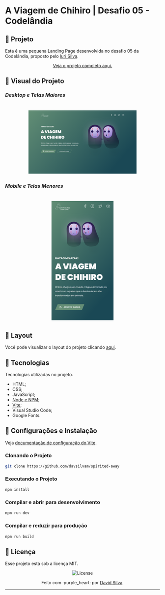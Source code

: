 # A Viagem de Chihiro | Desafio 05 - Codelândia
## :dragon: **Projeto**

Esta é uma pequena Landing Page desenvolvida no desafio 05 da Codelândia, proposto pelo [Iuri Silva](https://github.com/iuricode).

<p align="center">
   <a href="https://spirited-away-liard.vercel.app">Veja o projeto completo aqui.</a>
</p>

## :art: **Visual do Projeto**
### *Desktop e Telas Maiores*
<h1 align="center">
    <img src="./.github/desktop-screenshot.png" style="width: 70%">
</h1>

### *Mobile e Telas Menores*
<h1 align="center">
    <img src="./.github/mobile-screenshot.png" style="width: 40%;">
</h1>

## :straight_ruler: **Layout**

Você pode visualizar o layout do projeto clicando [aqui](https://www.figma.com/file/Yb9IBH56g7T1hdIyZ3BMNO/Desafios---Codelândia?node-id=39936%3A829&t=OlvqUx5LfvxOtN2n-0).

## :wrench: **Tecnologias**
Tecnologias utilizadas no projeto.
* HTML;
* CSS;
* JavaScript;
* [Node e NPM](https://nodejs.org/en/);
* [Vite](https://vitejs.dev);
* Visual Studio Code;
* Google Fonts.

## :rocket: **Configurações e Instalação**

Veja [documentação de configuração do Vite](https://vitejs.dev/config/).

### **Clonando o Projeto**

```sh
git clone https://github.com/davsilvam/spirited-away
```

### **Executando o Projeto**

```sh
npm install
```

### **Compilar e abrir para desenvolvimento**

```sh
npm run dev
```

### **Compilar e reduzir para produção**

```sh
npm run build
```

## :memo: **Licença**

Esse projeto está sob a licença MIT.

<p align="center">
  <img alt="License" src="https://img.shields.io/static/v1?label=License&message=MIT&color=49AA26&labelColor=000000">
</p>

<p align="center">
  Feito com :purple_heart: por <a href="https://www.linkedin.com/in/davsilvam/">David Silva</a>.
</p>

---
